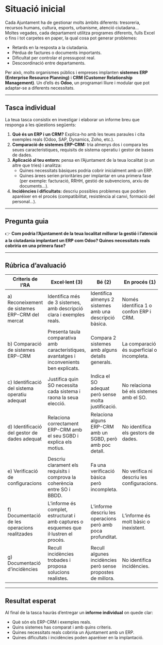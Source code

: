 # Situació inicial


Cada Ajuntament ha de gestionar molts àmbits diferents: tresoreria, recursos humans, cultura, esports, urbanisme, atenció ciutadana...  
Moltes vegades, cada departament utilitza programes diferents, fulls Excel o fins i tot carpetes en paper, la qual cosa pot generar problemes:

- Retards en la resposta a la ciutadania.  
- Pèrdua de factures o documents importants.  
- Dificultat per controlar el pressupost real.  
- Descoordinació entre departaments.  

Per això, molts organismes públics i empreses implanten **sistemes ERP (Enterprise Resource Planning)** i **CRM (Customer Relationship Management)**. Un d’ells és **Odoo**, un programari lliure i modular que pot adaptar-se a diferents necessitats.

---

## Tasca individual
La teua tasca consistix en investigar i elaborar un informe breu que responga a les qüestions següents:

1. **Què és un ERP i un CRM?** Explica-ho amb les teues paraules i cita exemples reals (Odoo, SAP, Dynamics, Zoho, etc.).  
2. **Comparació de sistemes ERP-CRM:** tria almenys dos i compara les seues característiques, requisits de sistema operatiu i gestor de bases de dades.  
3. **Aplicació al teu entorn:** pensa en l’Ajuntament de la teua localitat (o un altre que tries) i analitza:  
   - Quines necessitats bàsiques podria cobrir inicialment amb un ERP.  
   - Quines àrees serien prioritàries per implantar en una primera fase (per exemple: facturació, RRHH, gestió de subvencions, arxiu de documents…).  
4. **Incidències i dificultats:** descriu possibles problemes que podrien aparéixer en el procés (compatibilitat, resistència al canvi, formació del personal…).  

---

## Pregunta guia
👉 **Com podria l’Ajuntament de la teua localitat millorar la gestió i l’atenció a la ciutadania implantant un ERP com Odoo? Quines necessitats reals cobriria en una primera fase?**

---

## Rúbrica d’avaluació

| Criteris de l’RA                                                                 | Excel·lent (3)                                                                                  | Bé (2)                                                             | En procés (1)                                   |
|----------------------------------------------------------------------------------|--------------------------------------------------------------------------------------------------|--------------------------------------------------------------------|------------------------------------------------|
| a) Reconeixement de sistemes ERP-CRM del mercat                                  | Identifica més de 3 sistemes, amb descripció clara i exemples reals.                             | Identifica almenys 2 sistemes amb una descripció bàsica.            | Només identifica 1 o confon ERP i CRM.          |
| b) Comparació de sistemes ERP-CRM                                                | Presenta taula comparativa amb característiques, avantatges i inconvenients ben explicats.       | Compara 2 sistemes amb alguns detalls generals.                     | La comparació és superficial o incompleta.     |
| c) Identificació del sistema operatiu adequat                                    | Justifica quin SO necessita cada sistema i raona la seua elecció.                               | Indica el SO adequat però sense molta justificació.                 | No relaciona bé els sistemes amb el SO.        |
| d) Identificació del gestor de dades adequat                                     | Relaciona correctament ERP-CRM amb el seu SGBD i explica els motius.                            | Relaciona alguns ERP-CRM amb un SGBD, però amb poc detall.          | No identifica els gestors de dades.            |
| e) Verificació de configuracions                                                 | Descriu clarament els requisits i comprova la coherència entre SO i BBDD.                       | Fa una verificació bàsica però incompleta.                          | No verifica ni descriu les configuracions.     |
| f) Documentació de les operacions realitzades                                    | L’informe és complet, estructurat i amb captures o esquemes que il·lustren el procés.            | L’informe descriu les operacions però amb poca profunditat.         | L’informe és molt bàsic o inexistent.          |
| g) Documentació d’incidències                                                    | Recull incidències trobades i proposa solucions realistes.                                      | Recull algunes incidències però sense propostes de millora.         | No identifica incidències.                     |

---

## Resultat esperat
Al final de la tasca hauràs d’entregar un **informe individual** on quede clar:
- Què són els ERP-CRM i exemples reals.  
- Quins sistemes has comparat i amb quins criteris.  
- Quines necessitats reals cobriria un Ajuntament amb un ERP.  
- Quines dificultats i incidències poden aparéixer en la implantació.  

